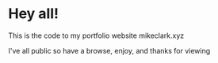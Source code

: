 # Hey all!

This is the code to my portfolio website mikeclark.xyz

I've all public so have a browse, enjoy, and thanks for viewing
